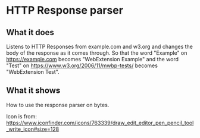# HTTP Response parser

## What it does

Listens to HTTP Responses from example.com and w3.org and changes the body of the response as it comes through. So that the word "Example" on https://example.com becomes "WebExtension Example" and the word "Test" on https://www.w3.org/2006/11/mwbp-tests/ becomes "WebExtension Test".

## What it shows

How to use the response parser on bytes.

Icon is from: https://www.iconfinder.com/icons/763339/draw_edit_editor_pen_pencil_tool_write_icon#size=128
